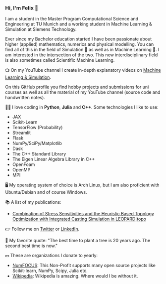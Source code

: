 ### Hi, I'm Felix 👋

I am a student in the Master Program Computational Science and Engineering at TU Munich and a working student in Machine Learning & Simulation at Siemens Technology.

Ever since my Bachelor education started I have been passionate about higher (applied) mathematics, numerics and physical modelling. You can find all of this in the field of Simulation 🌊 as well as in Machine Learning 🤖. I am interested in the intersection of the two. This new interdisciplinary field is also sometimes called Scientific Machine Learning.

📺 On my YouTube channel I create in-depth explanatory videos on [Machine Learning & Simulation](https://www.youtube.com/channel/UCh0P7KwJhuQ4vrzc3IRuw4Q).

On this GitHub profile you find hobby projects and submissions for uni courses as well as all the material of my YouTube channel (source code and handwritten notes).

🧑‍💻 I love coding in **Python**, **Julia** and **C++**. Some technologies I like to use:
* JAX
* Scikit-Learn
* TensorFlow (Probability)
* Streamlit
* Flask
* NumPy/SciPy/Matplotlib
* Dask
* The C++ Standard Library
* The Eigen Linear Algebra Library in C++
* OpenFoam
* OpenMP
* MPI

🖥️ My operating system of choice is Arch Linux, but I am also proficient with Ubuntu/Debian and of course Windows.

📚 A list of my publications:
* [Combination of Stress Sensitivities and the Heuristic Based Topology
Optimization with Integrated Casting Simulation in LEOPARD|topo](https://github.com/Ceyron/Ceyron/files/7971570/adjoint_sensitivities_topology_optimization.pdf)

👉 Follow me on [Twitter](https://twitter.com/felix_m_koehler) or [LinkedIn](www.linkedin.com/in/felix-koehler).

💬 My favorite quote: "The best time to plant a tree is 20 years ago. The second best time is now."

💵 These are organizations I donate to yearly:
* [NumFOCUS](https://numfocus.org/donate): This Non-Profit supports many open source projects like Scikit-learn, NumPy, Scipy, Julia etc.
* [Wikipedia](https://donate.wikimedia.org): Wikipedia is amazing. Where would I be without it.
